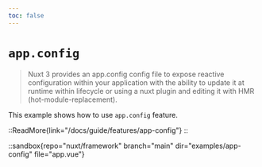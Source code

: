 ```yaml
---
toc: false
---
```


# `app.config`

> Nuxt 3 provides an app.config config file to expose reactive configuration within your application with the ability to update it at runtime within lifecycle or using a nuxt plugin and editing it with HMR (hot-module-replacement).

This example shows how to use `app.config` feature.

::ReadMore{link="/docs/guide/features/app-config"}
::

::sandbox{repo="nuxt/framework" branch="main" dir="examples/app-config" file="app.vue"}
